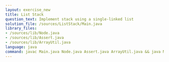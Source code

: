 ```yaml
---
layout: exercise_new
title: List Stack
question_text: Implement stack using a single-linked list
solution_file: /sources/ListStack/Main.java
library_files:
- /sources/lib/Node.java
- /sources/lib/Assert.java
- /sources/lib/ArrayUtil.java
language: java
command: javac Main.java Node.java Assert.java ArrayUtil.java && java Main
---
```

